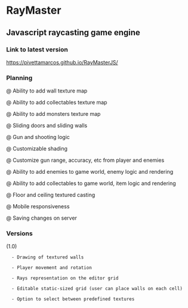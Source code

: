 # RayMaster

## Javascript raycasting game engine

### Link to latest version

https://pivettamarcos.github.io/RayMasterJS/

### Planning

@ Ability to add wall texture map

@ Ability to add collectables texture map

@ Ability to add monsters texture map

@ Sliding doors and sliding walls

@ Gun and shooting logic

@ Customizable shading

@ Customize gun range, accuracy, etc from player and enemies

@ Ability to add enemies to game world, enemy logic and rendering

@ Ability to add collectables to game world, item logic and rendering

@ Floor and ceiling textured casting

@ Mobile responsiveness

@ Saving changes on server

### Versions

(1.0) 
      
      - Drawing of textured walls

      - Player movement and rotation
      
      - Rays representation on the editor grid
     
      - Editable static-sized grid (user can place walls on each cell)
            
      - Option to select between predefined textures


